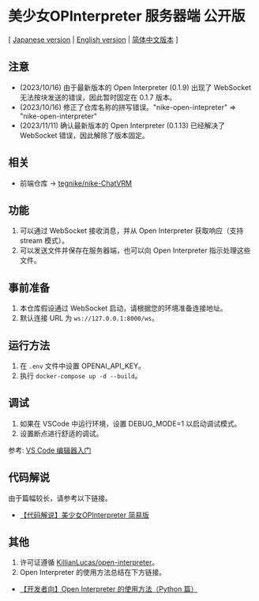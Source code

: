# 美少女OPInterpreter 服务器端 公开版

[ [Japanese version](./README.md) | [English version](./en_README.md) | [简体中文版本](./zh_README.md) ]

## 注意

- (2023/10/16) 由于最新版本的 Open Interpreter (0.1.9) 出现了 WebSocket 无法按块发送的错误，因此暂时固定在 0.1.7 版本。
- (2023/10/16) 修正了仓库名称的拼写错误。"nike-open-intepreter" => "nike-open-interpreter"
- (2023/11/11) 确认最新版本的 Open Interpreter (0.1.13) 已经解决了 WebSocket 错误，因此解除了版本固定。

## 相关

- 前端仓库 -> [tegnike/nike-ChatVRM](https://github.com/tegnike/nike-ChatVRM)

## 功能

1. 可以通过 WebSocket 接收消息，并从 Open Interpreter 获取响应（支持 stream 模式）。
2. 可以发送文件并保存在服务器端，也可以向 Open Interpreter 指示处理这些文件。

## 事前准备

1. 本仓库假设通过 WebSocket 启动，请根据您的环境准备连接地址。
2. 默认连接 URL 为 `ws://127.0.0.1:8000/ws`。

## 运行方法

1. 在 `.env` 文件中设置 OPENAI_API_KEY。
2. 执行 `docker-compose up -d --build`。

## 调试

1. 如果在 VSCode 中运行环境，设置 DEBUG_MODE=1 以启动调试模式。
2. 设置断点进行舒适的调试。

参考: [VS Code 编辑器入门](https://zenn.dev/karaage0703/books/80b6999d429abc8051bb/viewer/898591)

## 代码解说

由于篇幅较长，请参考以下链接。

- [【代码解说】美少女OPInterpreter 简易版](https://note.com/nike_cha_n/n/n39f62ee846e3)

## 其他

1. 许可证遵循 [KillianLucas/open-interpreter](https://github.com/KillianLucas/open-interpreter)。
2. Open Interpreter 的使用方法总结在下方链接。

- [【开发者向】Open Interpreter 的使用方法（Python 篇）](https://note.com/nike_cha_n/n/n764514cf5351)


